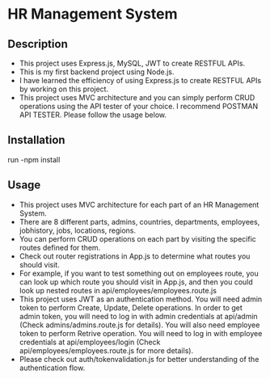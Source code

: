 # HR Management System

## Description

- This project uses Express.js, MySQL, JWT to create RESTFUL APIs.
- This is my first backend project using Node.js.
- I have learned the efficiency of using Express.js to create RESTFUL APIs by working on this project.
- This project uses MVC architecture and you can simply perform CRUD operations using the API tester of your choice. I recommend POSTMAN API TESTER. Please follow the usage below.

## Installation

run -npm install

## Usage

- This project uses MVC architecture for each part of an HR Management System.
- There are 8 different parts, admins, countries, departments, employees, jobhistory, jobs, locations, regions.
- You can perform CRUD operations on each part by visiting the specific routes defined for them.
- Check out router registrations in App.js to determine what routes you should visit.
- For example, if you want to test something out on employees route, you can look up which route you should visit in App.js, and then you could look up nested routes in api/employees/employees.route.js
- This project uses JWT as an authentication method. You will need admin token to perform Create, Update, Delete operations. In order to get admin token, you will need to log in with admin credentials at api/admin (Check admins/admins.route.js for details). You will also need employee token to perform Retrive operation. You will need to log in with employee credentials at api/employees/login (Check api/employees/employees.route.js for more details).
- Please check out auth/tokenvalidation.js for better understanding of the authentication flow.
